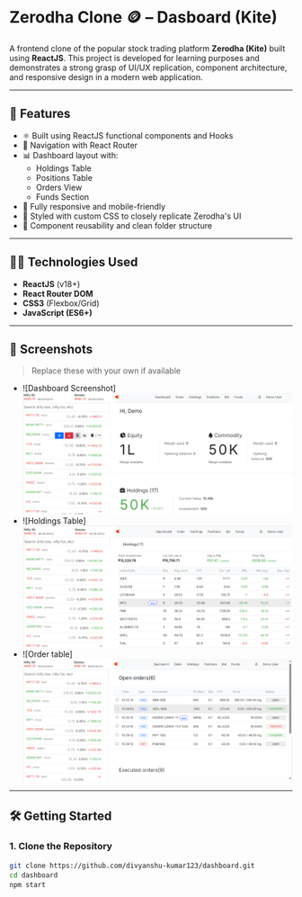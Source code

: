 # Zerodha Clone 🪙 – Dasboard (Kite)

A frontend clone of the popular stock trading platform **Zerodha (Kite)** built using **ReactJS**. This project is developed for learning purposes and demonstrates a strong grasp of UI/UX replication, component architecture, and responsive design in a modern web application.

---

## 🚀 Features

- ⚛️ Built using ReactJS functional components and Hooks
- 🧭 Navigation with React Router
- 📊 Dashboard layout with:
  - Holdings Table
  - Positions Table
  - Orders View
  - Funds Section
- 📱 Fully responsive and mobile-friendly
- 🎨 Styled with custom CSS to closely replicate Zerodha's UI
- 🔁 Component reusability and clean folder structure

---


## 🧑‍💻 Technologies Used

- **ReactJS** (v18+)
- **React Router DOM**
- **CSS3** (Flexbox/Grid)
- **JavaScript (ES6+)**

---

## 📸 Screenshots

> Replace these with your own if available

- ![Dashboard Screenshot]![alt text](image.png)
- ![Holdings Table]![alt text](image-1.png)
- ![Order table]![alt text](image-2.png)
---

## 🛠️ Getting Started

### 1. Clone the Repository

```bash
git clone https://github.com/divyanshu-kumar123/dashboard.git
cd dashboard
npm start

